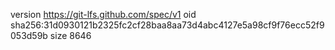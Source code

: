 version https://git-lfs.github.com/spec/v1
oid sha256:31d0930121b2325fc2cf28baa8aa73d4abc4127e5a98cf9f76ecc52f9053d59b
size 8646
